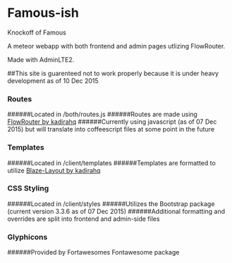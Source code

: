 # Famous-ish
Knockoff of Famous
 
A meteor webapp with both frontend and admin pages utlizing FlowRouter. 

Made with AdminLTE2. 

##This site is guarenteed not to work properly because it is under heavy development as of 10 Dec 2015


### Routes
######Located in /both/routes.js
######Routes are made using [FlowRouter by kadirahq](https://github.com/kadirahq/flow-router)
######Currently using javascript (as of 07 Dec 2015) but will translate into coffeescript files at some point in the future


### Templates
######Located in /client/templates
######Templates are formatted to utilize [Blaze-Layout by kadirahq](https://github.com/kadirahq/blaze-layout) 


### CSS Styling
######Located in /client/styles
######Utilizes the Bootstrap package (current version 3.3.6 as of 07 Dec 2015) 
######Additional formatting and overrides are split into frontend and admin-side files


### Glyphicons
######Provided by Fortawesomes Fontawesome package
